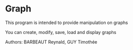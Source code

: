 # Graph

This program is intended to provide manipulation on graphs

You can create, modify, save, load and display graphs

Authors: BARBEAUT Reynald, GUY Timothée
